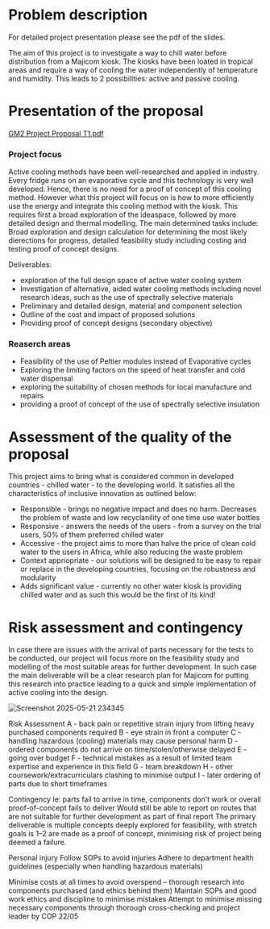 # Problem description

For detailed project presentation please see the pdf of the slides.

The aim of this project is to investigate a way to chill water before distribution from a Majicom kiosk. The kiosks have been loated in tropical areas and require a way of cooling the water independently of temperature and humidity. This leads to 2 possibilities: active and passive cooling.

# Presentation of the proposal

[GM2 Project Proposal T1.pdf](https://github.com/user-attachments/files/20389346/GM2.Project.Proposal.T1.pdf)

### Project focus

Active cooling methods have been well-researched and applied in industry. Every fridge runs on an evaporative cycle and this technology is very well developed. Hence, there is no need for a proof of concept of this cooling method. However what this project will focus on is how to more efficiently use the energy and integrate this cooling method with the kiosk. This requires first a broad exploration of the ideaspace, followed by more detailed design and thermal modelling. The main determined tasks include: Broad exploration and design calculation for determining the most likely dierections for progress, detailed feasibility study including costing and testing proof of concept designs.

Deliverables:

- exploration of the full design space of active water cooling system
- Investigation of alternative, aided water cooling methods including novel research ideas, such as the use of spectrally selective materials
- Preliminary and detailed design, material and component selection
- Outline of the cost and impact of proposed solutions
- Providing proof of concept designs (secondary objective)



### Reaserch areas

- Feasibility of the use of Peltier modules instead of Evaporative cycles
- Exploring the limiting factors on the speed of heat transfer and cold water dispensal
- exploring the suitability of chosen methods for local manufacture and repairs
- providing a proof of concept of the use of spectrally selective insulation



# Assessment of the quality of the proposal

This project aims to bring what is considered common in developed countries - chilled water - to the developing world. It satisfies all the characteristics of inclusive innovation as outlined below:
- Responsible - brings no negative impact and does no harm. Decreases the problem of waste and low recyclanility of one time use water bottles
- Responsive - answers the needs of the users - from a survey on the trial users, 50% of them preferred chilled water
- Accessive - the project aims to more than halve the price of clean cold water to the users in Africa, while also reducing the waste problem
- Context appriopriate - our solutions will be designed to be easy to repair or replace in the developing countries, focusing on the robustness and modularity
- Adds significant value - currently no other water kiosk is providing chilled water and as such this would be the first of its kind!


# Risk assessment and contingency

In case there are issues with the arrival of parts necessary for the tests to be conducted, our project will focus more on the feasibility study and modelling of the most suitable areas for further development. In such case the main deliverable will be a clear research plan for Majicom for putting this research into practice leading to a quick and simple implementation of active cooling into the design.

![Screenshot 2025-05-21 234345](https://github.com/user-attachments/assets/437f1def-0edc-41f7-bee7-e720d0205933)


Risk Assessment
A - back pain or repetitive strain injury from lifting heavy purchased components required
B - eye strain in front a computer
C - handling hazardous (cooling) materials may cause personal harm
D - ordered components do not arrive on time/stolen/otherwise delayed
E - going over budget
F - technical mistakes as a result of limited team expertise and experience in this field
G - team breakdown
H - other coursework/extracurriculars clashing to minimise output
I - later ordering of parts due to short timeframes

Contingency
Ie: parts fail to arrive in time, components don’t work or overall proof-of-concept fails to deliver
Would still be able to report on routes that are not suitable for further development as part of final report
The primary deliverable is multiple concepts deeply explored for feasibility, with stretch goals is 1–2 are made as a proof of concept, minimising risk of project being deemed a failure.

Personal injury
Follow SOPs to avoid injuries
Adhere to department health guidelines (especially when handling hazardous materials)

Minimise costs at all times to avoid overspend – thorough research into components purchased (and ethics behind them)
Maintain SOPs and good work ethics and discipline to minimise mistakes
Attempt to minimise missing necessary components through thorough cross-checking and project leader by COP 22/05









